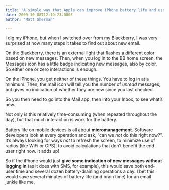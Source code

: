 ```yaml
---
title: "A simple way that Apple can improve iPhone battery life and user experience"
date: 2009-10-08T12:19:23.000Z
author: "Matt Sherman"

---
```


I dig my iPhone, but when I switched over from my Blackberry, I was very surprised at how many steps it takes to find out about new email.

On the Blackberry, there is an external light that flashes a different color based on new messages. Then, when you log in to the BB home screen, the Messages icon has a little badge indicating new messages, also by color. So either one or zero interactions is enough.

On the iPhone, you get neither of these things. You have to log in at a minimum. Then, the mail icon will tell you the number of _unread_ messages, but gives no indication of whether they are new since you last checked.

So you then need to go into the Mail app, then into your Inbox, to see what’s new.

Not only is this relatively time-consuming (when repeated throughout the day), but that much interaction is work for the battery.

Battery life on mobile devices is all about **micromanagement**. Software developers look at every operation and ask, “can we _not_ do this right now?”. It’s always looking for ways _not_ to refresh the screen, to minimize use of radios (like WiFi or GPS), to avoid calculations that don’t benefit the end user right now. It adds up!

So if the iPhone would just **give some indication of new messages without logging in** (as it does with SMS, for example), this would save both end-user time and several dozen battery-draining operations a day. I bet this would save several minutes of battery life (and brain time) for an email junkie like me.
